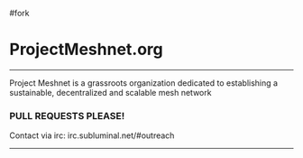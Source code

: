 #fork

# ProjectMeshnet.org

---

Project Meshnet is a grassroots organization dedicated to establishing a sustainable, decentralized and scalable mesh network

### PULL REQUESTS PLEASE!

Contact via irc: irc.subluminal.net/#outreach

---
